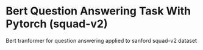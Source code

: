 # Bert Question Answering Task With Pytorch (squad-v2)
Bert tranformer for question answering applied to sanford squad-v2 dataset